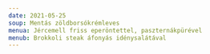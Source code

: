 ```yaml
---
date: 2021-05-25
soup: Mentás zöldborsókrémleves
menua: Jércemell friss eperöntettel, paszternákpürével
menub: Brokkoli steak áfonyás idénysalátával
---
```

